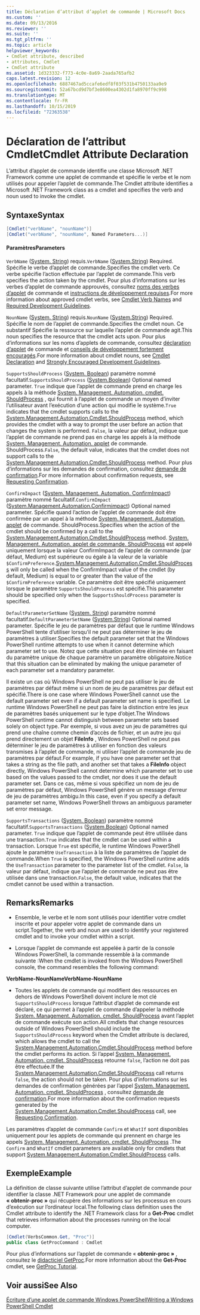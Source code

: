```yaml
---
title: Déclaration d’attribut d’applet de commande | Microsoft Docs
ms.custom: ''
ms.date: 09/13/2016
ms.reviewer: ''
ms.suite: ''
ms.tgt_pltfrm: ''
ms.topic: article
helpviewer_keywords:
- Cmdlet attribute, described
- attributes, Cmdlet
- Cmdlet attribute
ms.assetid: 1d323332-f773-4c0e-8a69-2aada765afb2
caps.latest.revision: 12
ms.openlocfilehash: 6887467ad5ccafe6edf8f03f531b4750133aa9e9
ms.sourcegitcommit: 52a67bcd9d7bf3e8600ea4302d1fa8970ff9c998
ms.translationtype: MT
ms.contentlocale: fr-FR
ms.lasthandoff: 10/15/2019
ms.locfileid: "72363538"
---
```

# <a name="cmdlet-attribute-declaration"></a><span data-ttu-id="a71c4-102">Déclaration de l’attribut Cmdlet</span><span class="sxs-lookup"><span data-stu-id="a71c4-102">Cmdlet Attribute Declaration</span></span>

<span data-ttu-id="a71c4-103">L’attribut d’applet de commande identifie une classe Microsoft .NET Framework comme une applet de commande et spécifie le verbe et le nom utilisés pour appeler l’applet de commande.</span><span class="sxs-lookup"><span data-stu-id="a71c4-103">The Cmdlet attribute identifies a Microsoft .NET Framework class as a cmdlet and specifies the verb and noun used to invoke the cmdlet.</span></span>

## <a name="syntax"></a><span data-ttu-id="a71c4-104">Syntaxe</span><span class="sxs-lookup"><span data-stu-id="a71c4-104">Syntax</span></span>

```csharp
[Cmdlet("verbName", "nounName")]
[Cmdlet("verbName", "nounName", Named Parameters...)]
```

#### <a name="parameters"></a><span data-ttu-id="a71c4-105">Paramètres</span><span class="sxs-lookup"><span data-stu-id="a71c4-105">Parameters</span></span>

<span data-ttu-id="a71c4-106">`VerbName` ([System. String](/dotnet/api/System.String)) requis.</span><span class="sxs-lookup"><span data-stu-id="a71c4-106">`VerbName` ([System.String](/dotnet/api/System.String)) Required.</span></span> <span data-ttu-id="a71c4-107">Spécifie le verbe d’applet de commande.</span><span class="sxs-lookup"><span data-stu-id="a71c4-107">Specifies the cmdlet verb.</span></span> <span data-ttu-id="a71c4-108">Ce verbe spécifie l’action effectuée par l’applet de commande.</span><span class="sxs-lookup"><span data-stu-id="a71c4-108">This verb specifies the action taken by the cmdlet.</span></span> <span data-ttu-id="a71c4-109">Pour plus d’informations sur les verbes d’applet de commande approuvés, consultez [noms des verbes d’applet](./approved-verbs-for-windows-powershell-commands.md) de commande et [instructions de développement requises](./required-development-guidelines.md).</span><span class="sxs-lookup"><span data-stu-id="a71c4-109">For more information about approved cmdlet verbs, see [Cmdlet Verb Names](./approved-verbs-for-windows-powershell-commands.md) and [Required Development Guidelines](./required-development-guidelines.md).</span></span>

<span data-ttu-id="a71c4-110">`NounName` ([System. String](/dotnet/api/System.String)) requis.</span><span class="sxs-lookup"><span data-stu-id="a71c4-110">`NounName` ([System.String](/dotnet/api/System.String)) Required.</span></span> <span data-ttu-id="a71c4-111">Spécifie le nom de l’applet de commande.</span><span class="sxs-lookup"><span data-stu-id="a71c4-111">Specifies the cmdlet noun.</span></span> <span data-ttu-id="a71c4-112">Ce substantif Spécifie la ressource sur laquelle l’applet de commande agit.</span><span class="sxs-lookup"><span data-stu-id="a71c4-112">This noun specifies the resource that the cmdlet acts upon.</span></span> <span data-ttu-id="a71c4-113">Pour plus d’informations sur les noms d’applets de commande, consultez [déclaration d’applet](./cmdlet-class-declaration.md) de commande et [conseils de développement fortement encouragés](./strongly-encouraged-development-guidelines.md).</span><span class="sxs-lookup"><span data-stu-id="a71c4-113">For more information about cmdlet nouns, see [Cmdlet Declaration](./cmdlet-class-declaration.md) and [Strongly Encouraged Development Guidelines](./strongly-encouraged-development-guidelines.md).</span></span>

<span data-ttu-id="a71c4-114">`SupportsShouldProcess` ([System. Boolean](/dotnet/api/System.Boolean)) paramètre nommé facultatif.</span><span class="sxs-lookup"><span data-stu-id="a71c4-114">`SupportsShouldProcess` ([System.Boolean](/dotnet/api/System.Boolean)) Optional named parameter.</span></span> <span data-ttu-id="a71c4-115">`True` indique que l’applet de commande prend en charge les appels à la méthode [System. Management. Automation. cmdlet. ShouldProcess](/dotnet/api/System.Management.Automation.Cmdlet.ShouldProcess) , qui fournit à l’applet de commande un moyen d’inviter l’utilisateur avant l’exécution d’une action qui modifie le système.</span><span class="sxs-lookup"><span data-stu-id="a71c4-115">`True` indicates that the cmdlet supports calls to the [System.Management.Automation.Cmdlet.ShouldProcess](/dotnet/api/System.Management.Automation.Cmdlet.ShouldProcess) method, which provides the cmdlet with a way to prompt the user before an action that changes the system is performed.</span></span> <span data-ttu-id="a71c4-116">`False`, la valeur par défaut, indique que l’applet de commande ne prend pas en charge les appels à la méthode [System. Management. Automation. applet](/dotnet/api/System.Management.Automation.Cmdlet.ShouldProcess) de commande. ShouldProcess.</span><span class="sxs-lookup"><span data-stu-id="a71c4-116">`False`, the default value, indicates that the cmdlet does not support calls to the [System.Management.Automation.Cmdlet.ShouldProcess](/dotnet/api/System.Management.Automation.Cmdlet.ShouldProcess) method.</span></span> <span data-ttu-id="a71c4-117">Pour plus d’informations sur les demandes de confirmation, consultez [demande de confirmation](./requesting-confirmation-from-cmdlets.md).</span><span class="sxs-lookup"><span data-stu-id="a71c4-117">For more information about confirmation requests, see [Requesting Confirmation](./requesting-confirmation-from-cmdlets.md).</span></span>

<span data-ttu-id="a71c4-118">`ConfirmImpact` ([System. Management. Automation. ConfirmImpact](/dotnet/api/System.Management.Automation.ConfirmImpact)) paramètre nommé facultatif.</span><span class="sxs-lookup"><span data-stu-id="a71c4-118">`ConfirmImpact` ([System.Management.Automation.Confirmimpact](/dotnet/api/System.Management.Automation.ConfirmImpact)) Optional named parameter.</span></span> <span data-ttu-id="a71c4-119">Spécifie quand l’action de l’applet de commande doit être confirmée par un appel à la méthode [System. Management. Automation. applet](/dotnet/api/System.Management.Automation.Cmdlet.ShouldProcess) de commande. ShouldProcess.</span><span class="sxs-lookup"><span data-stu-id="a71c4-119">Specifies when the action of the cmdlet should be confirmed by a call to the [System.Management.Automation.Cmdlet.ShouldProcess](/dotnet/api/System.Management.Automation.Cmdlet.ShouldProcess) method.</span></span> <span data-ttu-id="a71c4-120">[System. Management. Automation. applet de commande. ShouldProcess](/dotnet/api/System.Management.Automation.Cmdlet.ShouldProcess) est appelé uniquement lorsque la valeur ConfirmImpact de l’applet de commande (par défaut, Medium) est supérieure ou égale à la valeur de la variable `$ConfirmPreference`.</span><span class="sxs-lookup"><span data-stu-id="a71c4-120">[System.Management.Automation.Cmdlet.ShouldProcess](/dotnet/api/System.Management.Automation.Cmdlet.ShouldProcess) will only be called when the ConfirmImpact value of the cmdlet (by default, Medium) is equal to or greater than the value of the `$ConfirmPreference` variable.</span></span> <span data-ttu-id="a71c4-121">Ce paramètre doit être spécifié uniquement lorsque le paramètre `SupportsShouldProcess` est spécifié.</span><span class="sxs-lookup"><span data-stu-id="a71c4-121">This parameter should be specified only when the `SupportsShouldProcess` parameter is specified.</span></span>

<span data-ttu-id="a71c4-122">`DefaultParameterSetName` ([System. String](/dotnet/api/System.String)) paramètre nommé facultatif.</span><span class="sxs-lookup"><span data-stu-id="a71c4-122">`DefaultParameterSetName` ([System.String](/dotnet/api/System.String)) Optional named parameter.</span></span> <span data-ttu-id="a71c4-123">Spécifie le jeu de paramètres par défaut que le runtime Windows PowerShell tente d’utiliser lorsqu’il ne peut pas déterminer le jeu de paramètres à utiliser.</span><span class="sxs-lookup"><span data-stu-id="a71c4-123">Specifies the default parameter set that the Windows PowerShell runtime attempts to use when it cannot determine which parameter set to use.</span></span> <span data-ttu-id="a71c4-124">Notez que cette situation peut être éliminée en faisant du paramètre unique de chaque paramètre un paramètre obligatoire.</span><span class="sxs-lookup"><span data-stu-id="a71c4-124">Notice that this situation can be eliminated by making the unique parameter of each parameter set a mandatory parameter.</span></span>

<span data-ttu-id="a71c4-125">Il existe un cas où Windows PowerShell ne peut pas utiliser le jeu de paramètres par défaut même si un nom de jeu de paramètres par défaut est spécifié.</span><span class="sxs-lookup"><span data-stu-id="a71c4-125">There is one case where Windows PowerShell cannot use the default parameter set even if a default parameter set name is specified.</span></span> <span data-ttu-id="a71c4-126">Le runtime Windows PowerShell ne peut pas faire la distinction entre les jeux de paramètres basés uniquement sur le type d’objet.</span><span class="sxs-lookup"><span data-stu-id="a71c4-126">The Windows PowerShell runtime cannot distinguish between parameter sets based solely on object type.</span></span> <span data-ttu-id="a71c4-127">Par exemple, si vous avez un jeu de paramètres qui prend une chaîne comme chemin d’accès de fichier, et un autre jeu qui prend directement un objet **FileInfo** , Windows PowerShell ne peut pas déterminer le jeu de paramètres à utiliser en fonction des valeurs transmises à l’applet de commande, ni utiliser l’applet de commande jeu de paramètres par défaut.</span><span class="sxs-lookup"><span data-stu-id="a71c4-127">For example, if you have one parameter set that takes a string as the file path, and another set that takes a **FileInfo** object directly, Windows PowerShell cannot determine which parameter set to use based on the values passed to the cmdlet, nor does it use the default parameter set.</span></span> <span data-ttu-id="a71c4-128">Dans ce cas, même si vous spécifiez un nom de jeu de paramètres par défaut, Windows PowerShell génère un message d’erreur de jeu de paramètres ambigu.</span><span class="sxs-lookup"><span data-stu-id="a71c4-128">In this case, even if you specify a default parameter set name, Windows PowerShell throws an ambiguous parameter set error message.</span></span>

<span data-ttu-id="a71c4-129">`SupportsTransactions` ([System. Boolean](/dotnet/api/System.Boolean)) paramètre nommé facultatif.</span><span class="sxs-lookup"><span data-stu-id="a71c4-129">`SupportsTransactions` ([System.Boolean](/dotnet/api/System.Boolean)) Optional named parameter.</span></span> <span data-ttu-id="a71c4-130">`True` indique que l’applet de commande peut être utilisée dans une transaction.</span><span class="sxs-lookup"><span data-stu-id="a71c4-130">`True` indicates that the cmdlet can be used within a transaction.</span></span> <span data-ttu-id="a71c4-131">Lorsque `True` est spécifié, le runtime Windows PowerShell ajoute le paramètre `UseTransaction` à la liste de paramètres de l’applet de commande.</span><span class="sxs-lookup"><span data-stu-id="a71c4-131">When `True` is specified, the Windows PowerShell runtime adds the `UseTransaction` parameter to the parameter list of the cmdlet.</span></span> <span data-ttu-id="a71c4-132">`False`, la valeur par défaut, indique que l’applet de commande ne peut pas être utilisée dans une transaction.</span><span class="sxs-lookup"><span data-stu-id="a71c4-132">`False`, the default value, indicates that the cmdlet cannot be used within a transaction.</span></span>

## <a name="remarks"></a><span data-ttu-id="a71c4-133">Remarks</span><span class="sxs-lookup"><span data-stu-id="a71c4-133">Remarks</span></span>

- <span data-ttu-id="a71c4-134">Ensemble, le verbe et le nom sont utilisés pour identifier votre cmdlet inscrite et pour appeler votre applet de commande dans un script.</span><span class="sxs-lookup"><span data-stu-id="a71c4-134">Together, the verb and noun are used to identify your registered cmdlet and to invoke your cmdlet within a script.</span></span>

- <span data-ttu-id="a71c4-135">Lorsque l’applet de commande est appelée à partir de la console Windows PowerShell, la commande ressemble à la commande suivante :</span><span class="sxs-lookup"><span data-stu-id="a71c4-135">When the cmdlet is invoked from the Windows PowerShell console, the command resembles the following command:</span></span>

<span data-ttu-id="a71c4-136">**VerbName-NounName**</span><span class="sxs-lookup"><span data-stu-id="a71c4-136">**VerbName-NounName**</span></span>

- <span data-ttu-id="a71c4-137">Toutes les applets de commande qui modifient des ressources en dehors de Windows PowerShell doivent inclure le mot clé `SupportsShouldProcess` lorsque l’attribut d’applet de commande est déclaré, ce qui permet à l’applet de commande d’appeler la méthode [System. Management. Automation. cmdlet. ShouldProcess](/dotnet/api/System.Management.Automation.Cmdlet.ShouldProcess) avant l’applet de commande exécute son action.</span><span class="sxs-lookup"><span data-stu-id="a71c4-137">All cmdlets that change resources outside of Windows PowerShell should include the `SupportsShouldProcess` keyword when the Cmdlet attribute is declared, which allows the cmdlet to call the [System.Management.Automation.Cmdlet.ShouldProcess](/dotnet/api/System.Management.Automation.Cmdlet.ShouldProcess) method before the cmdlet performs its action.</span></span> <span data-ttu-id="a71c4-138">Si l’appel [System. Management. Automation. cmdlet. ShouldProcess](/dotnet/api/System.Management.Automation.Cmdlet.ShouldProcess) retourne `false`, l’action ne doit pas être effectuée.</span><span class="sxs-lookup"><span data-stu-id="a71c4-138">If the [System.Management.Automation.Cmdlet.ShouldProcess](/dotnet/api/System.Management.Automation.Cmdlet.ShouldProcess) call returns `false`, the action should not be taken.</span></span> <span data-ttu-id="a71c4-139">Pour plus d’informations sur les demandes de confirmation générées par l’appel [System. Management. Automation. cmdlet. ShouldProcess](/dotnet/api/System.Management.Automation.Cmdlet.ShouldProcess) , consultez [demande de confirmation](./requesting-confirmation-from-cmdlets.md).</span><span class="sxs-lookup"><span data-stu-id="a71c4-139">For more information about the confirmation requests generated by the [System.Management.Automation.Cmdlet.ShouldProcess](/dotnet/api/System.Management.Automation.Cmdlet.ShouldProcess) call, see [Requesting Confirmation](./requesting-confirmation-from-cmdlets.md).</span></span>

<span data-ttu-id="a71c4-140">Les paramètres d’applet de commande `Confirm` et `WhatIf` sont disponibles uniquement pour les applets de commande qui prennent en charge les appels [System. Management. Automation. cmdlet. ShouldProcess](/dotnet/api/System.Management.Automation.Cmdlet.ShouldProcess) .</span><span class="sxs-lookup"><span data-stu-id="a71c4-140">The `Confirm` and `WhatIf` cmdlet parameters are available only for cmdlets that support [System.Management.Automation.Cmdlet.ShouldProcess](/dotnet/api/System.Management.Automation.Cmdlet.ShouldProcess) calls.</span></span>

## <a name="example"></a><span data-ttu-id="a71c4-141">Exemple</span><span class="sxs-lookup"><span data-stu-id="a71c4-141">Example</span></span>

<span data-ttu-id="a71c4-142">La définition de classe suivante utilise l’attribut d’applet de commande pour identifier la classe .NET Framework pour une applet de commande **« obtenir-proc »** qui récupère des informations sur les processus en cours d’exécution sur l’ordinateur local.</span><span class="sxs-lookup"><span data-stu-id="a71c4-142">The following class definition uses the Cmdlet attribute to identify the .NET Framework class for a **Get-Proc** cmdlet that retrieves information about the processes running on the local computer.</span></span>

```csharp
[Cmdlet(VerbsCommon.Get, "Proc")]
public class GetProcCommand : Cmdlet
```

<span data-ttu-id="a71c4-143">Pour plus d’informations sur l’applet de commande « **obtenir-proc »** , consultez le [didacticiel GetProc](./getproc-tutorial.md).</span><span class="sxs-lookup"><span data-stu-id="a71c4-143">For more information about the **Get-Proc** cmdlet, see [GetProc Tutorial](./getproc-tutorial.md).</span></span>

## <a name="see-also"></a><span data-ttu-id="a71c4-144">Voir aussi</span><span class="sxs-lookup"><span data-stu-id="a71c4-144">See Also</span></span>

[<span data-ttu-id="a71c4-145">Écriture d’une applet de commande Windows PowerShell</span><span class="sxs-lookup"><span data-stu-id="a71c4-145">Writing a Windows PowerShell Cmdlet</span></span>](./writing-a-windows-powershell-cmdlet.md)
